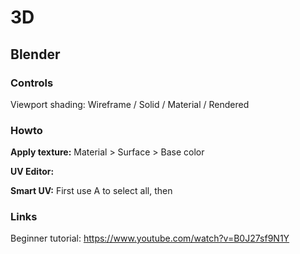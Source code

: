 # 3D


## Blender

### Controls

Viewport shading: Wireframe / Solid / Material / Rendered


### Howto

**Apply texture:** Material > Surface > Base color

**UV Editor:**

**Smart UV:** First use A to select all, then 


### Links

Beginner tutorial: https://www.youtube.com/watch?v=B0J27sf9N1Y

